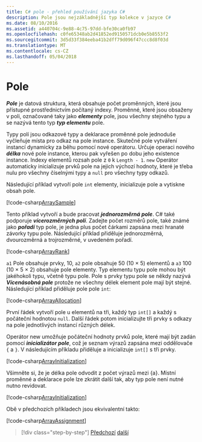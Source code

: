 ```yaml
---
title: C# pole - přehled používání jazyka C#
description: Pole jsou nejzákladnější typ kolekce v jazyce C#
ms.date: 08/10/2016
ms.assetid: a440704c-9e88-4c75-97dd-bfe30ca0fb97
ms.openlocfilehash: c0fe65348ab2d41852ed9150571dcb0e5b8553f2
ms.sourcegitcommit: 3d5d33f384eeba41b2dff79d096f47ccc8d8f03d
ms.translationtype: MT
ms.contentlocale: cs-CZ
ms.lasthandoff: 05/04/2018
---
```

# <a name="arrays"></a>Pole

***Pole*** je datová struktura, která obsahuje počet proměnných, které jsou přístupné prostřednictvím počítaný indexy. Proměnné, které jsou obsaženy v poli, označované taky jako ***elementy*** pole, jsou všechny stejného typu a se nazývá tento typ ***typ elementu*** pole.

Typy polí jsou odkazové typy a deklarace proměnné pole jednoduše vyčleňuje místa pro odkaz na pole instance. Skutečné pole vytváření instancí dynamicky za běhu pomocí nové operátoru. Určuje operaci nového ***délka*** nové pole instance, kterou pak vyřešen po dobu jeho existence instance. Indexy elementů rozsah pole z `0` k `Length - 1`. `new` Operátor automaticky inicializuje prvků pole na jejich výchozí hodnoty, které je třeba nulu pro všechny číselnými typy a `null` pro všechny typy odkazů.

Následující příklad vytvoří pole `int` elementy, inicializuje pole a vytiskne obsah pole.

[!code-csharp[ArraySample](../../../samples/snippets/csharp/tour/arrays/Program.cs#L3-L18)]

Tento příklad vytvoří a bude pracovat ***jednorozměrná pole***. C# také podporuje ***vícerozměrných polí***. Zadejte počet rozměrů pole, také známé jako ***pořadí*** typ pole, je jedna plus počet čárkami zapsána mezi hranaté závorky typu pole. Následující příklad přiděluje jednorozměrná, dvourozměrná a trojrozměrné, v uvedeném pořadí.

[!code-csharp[ArrayRank](../../../samples/snippets/csharp/tour/arrays/Program.cs#L24-L26)]

`a1` Pole obsahuje prvky, 10, `a2` pole obsahuje 50 (10 × 5) elementů a `a3` 100 (10 × 5 × 2) obsahuje pole elementy.
Typ elementu typu pole mohou být jakéhokoli typu, včetně typu pole. Pole s prvky typu pole se někdy nazývá ***Vícenásobná pole*** protože ne všechny délek element pole mají být stejné. Následující příklad přiděluje pole pole `int`:

[!code-csharp[ArrayAllocation](../../../samples/snippets/csharp/tour/arrays/Program.cs#L31-L34)]

První řádek vytvoří pole u elementů na tři, každý typ `int[]` a každý s počáteční hodnotou `null`. Další řádek potom inicializujte tři prvky s odkazy na pole jednotlivých instancí různých délek.

Operátor new umožňuje počáteční hodnoty prvků pole, které mají být zadán pomocí ***inicializátor pole***, což je seznam výrazů zapsána mezi oddělovače `{` a `}`. V následujícím příkladu přiděluje a inicializuje `int[]` s tři prvky.

[!code-csharp[ArrayInitialization](../../../samples/snippets/csharp/tour/arrays/Program.cs#L39-L39)]

Všimněte si, že je délka pole odvodit z počet výrazů mezi {a}. Místní proměnné a deklarace pole lze zkrátit další tak, aby typ pole není nutné nutno revidovat.

[!code-csharp[ArrayInitialization](../../../samples/snippets/csharp/tour/arrays/Program.cs#L44-L44)]

Obě v předchozích příkladech jsou ekvivalentní takto:

[!code-csharp[ArrayAssignment](../../../samples/snippets/csharp/tour/arrays/Program.cs#L49-L53)]

>[!div class="step-by-step"]
[Předchozí](structs.md)
[další](interfaces.md)
